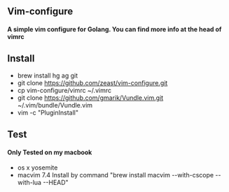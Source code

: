 ## Vim-configure
#### A simple vim configure for Golang. You can find more info at the head of vimrc
## Install
* brew install hg ag git
* git clone https://github.com/zeast/vim-configure.git
* cp vim-configure/vimrc ~/.vimrc
* git clone https://github.com/gmarik/Vundle.vim.git ~/.vim/bundle/Vundle.vim
* vim -c "PluginInstall"

## Test
#### Only Tested on my macbook
* os x yosemite
* macvim 7.4 Install by command "brew install macvim --with-cscope --with-lua --HEAD"

